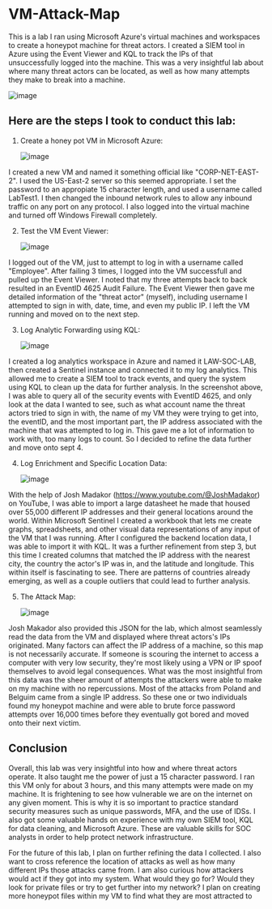 # VM-Attack-Map
This is a lab I ran using Microsoft Azure's virtual machines and workspaces to create a honeypot machine for threat actors. I created a SIEM tool in Azure using the Event Viewer and KQL to track the IPs of that unsuccessfully logged into the machine. This was a very insightful lab about where many threat actors can be located, as well as how many attempts they make to break into a machine.

![image](https://github.com/user-attachments/assets/56b101ee-5e35-41de-8cb2-71d9bb079685)


Here are the steps I took to conduct this lab:
 -
1. Create a honey pot VM in Microsoft Azure:

    ![image](https://github.com/user-attachments/assets/7cba5e9e-0707-45d6-a3ba-82f1529b0a03)

I created a new VM and named it something official like "CORP-NET-EAST-2". I used the US-East-2 server so this seemed appropriate. I set the password to an appropiate 15 character length, and used a username called LabTest1. I then changed the inbound network rules to allow any inbound traffic on any port on any protocol. I also logged into the virtual machine and turned off Windows Firewall completely.

2. Test the VM Event Viewer:

   ![image](https://github.com/user-attachments/assets/d4109820-cb74-4ea5-93ca-c921e00c3db6)

I logged out of the VM, just to attempt to log in with a username called "Employee". After failing 3 times, I logged into the VM successfull and pulled up the Event Viewer. I noted that my three attempts back to back resulted in an EventID 4625 Audit Failure. The Event Viewer then gave me detailed information of the "threat actor" (myself), including username I attempted to sign in with, date, time, and even my public IP. I left the VM running and moved on to the next step.

3. Log Analytic Forwarding using KQL:

   ![image](https://github.com/user-attachments/assets/a2493b5f-592f-4046-9665-7909bb709733)

I created a log analytics workspace in Azure and named it LAW-SOC-LAB, then created a Sentinel instance and connected it to my log analytics. This allowed me to create a SIEM tool to track events, and query the system using KQL to clean up the data for further analysis. In the screenshot above, I was able to query all of the security events with EventID 4625, and only look at the data I wanted to see, such as what account name the threat actors tried to sign in with, the name of my VM they were trying to get into, the eventID, and the most important part, the IP address associated with the machine that was attempted to log in. This gave me a lot of information to work with, too many logs to count. So I decided to refine the data further and move onto sept 4.

4. Log Enrichment and Specific Location Data:

   ![image](https://github.com/user-attachments/assets/8ada9f94-8646-4243-9837-dabcb826bbdc)

With the help of Josh Madakor (https://www.youtube.com/@JoshMadakor) on YouTube, I was able to import a large datasheet he made that housed over 55,000 different IP addresses and their general locations around the world. Within Microsoft Sentinel I created a workbook that lets me create graphs, spreadsheets, and other visual data representations of any input of the VM that I was running. After I configured the backend location data, I was able to import it with KQL. It was a further refinement from step 3, but this time I created columns that matched the IP address with the nearest city, the country the actor's IP was in, and the latitude and longitude. This within itself is fascinating to see. There are patterns of countries already emerging, as well as a couple outliers that could lead to further analysis.

5. The Attack Map:

   ![image](https://github.com/user-attachments/assets/bb59c8a2-609b-4b63-bb27-502fb2a978b0)

Josh Makador also provided this JSON for the lab, which almost seamlessly read the data from the VM and displayed where threat actors's IPs originated. Many factors can affect the IP address of a machine, so this map is not necessarily accurate. If someone is scouring the internet to access a computer with very low security, they're most likely using a VPN or IP spoof themselves to avoid legal consequences. What was the most insightful from this data was the sheer amount of attempts the attackers were able to make on my machine with no repercussions. Most of the attacks from Poland and Belguim came from a single IP address. So these one or two individuals found my honeypot machine and were able to brute force password attempts over 16,000 times before they eventually got bored and moved onto their next victim. 

## Conclusion
Overall, this lab was very insightful into how and where threat actors operate. It also taught me the power of just a 15 character password. I ran this VM only for about 3 hours, and this many attempts were made on my machine. It is frightening to see how vulnerable we are on the internet on any given moment. This is why it is so important to practice standard security measures such as unique passwords, MFA, and the use of IDSs. I also got some valuable hands on experience with my own SIEM tool, KQL for data cleaning, and Microsoft Azure. These are valuable skills for SOC analysts in order to help protect network infrastructure.

For the future of this lab, I plan on further refining the data I collected. I also want to cross reference the location of attacks as well as how many different IPs those attacks came from. I am also curious how attackers would act if they got into my system. What would they go for? Would they look for private files or try to get further into my network? I plan on creating more honeypot files within my VM to find what they are most attracted to
